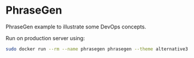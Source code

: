 # PhraseGen

PhraseGen example to illustrate some DevOps concepts.

Run on production server using:
```bash
sudo docker run --rm --name phrasegen phrasegen --theme alternative3
```
